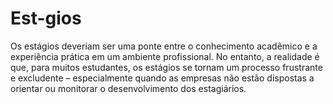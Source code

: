 # Est-gios
Os estágios deveriam ser uma ponte entre o conhecimento acadêmico e a experiência prática em um ambiente profissional. No entanto, a realidade é que, para muitos estudantes, os estágios se tornam um processo frustrante e excludente – especialmente quando as empresas não estão dispostas a orientar ou monitorar o desenvolvimento dos estagiários.
